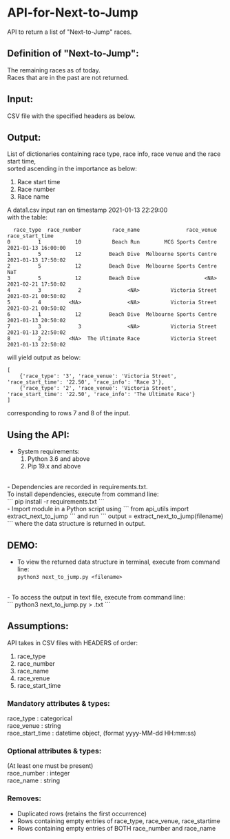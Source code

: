 # API-for-Next-to-Jump
API to return a list of "Next-to-Jump" races. 

## Definition of "Next-to-Jump":
The remaining races as of today. <br />
Races that are in the past are not returned. <br />

## Input:
CSV file with the specified headers as below. <br />

## Output:
List of dictionaries containing race type, race info, race venue and the race start time, <br />
sorted ascending in the importance as below: <br />
1. Race start time
2. Race number
3. Race name

A data1.csv input ran on timestamp 2021-01-13 22:29:00 <br />
with the table:
```
  race_type  race_number          race_name               race_venue     race_start_time
0         1           10          Beach Run        MCG Sports Centre 2021-01-13 16:00:00
1         5           12         Beach Dive  Melbourne Sports Centre 2021-01-13 17:50:02
2         5           12         Beach Dive  Melbourne Sports Centre                 NaT
3         5           12         Beach Dive                     <NA> 2021-02-21 17:50:02
4         3            2               <NA>          Victoria Street 2021-03-21 00:50:02
5         4         <NA>               <NA>          Victoria Street 2021-03-21 00:50:02
6         1           12         Beach Dive  Melbourne Sports Centre 2021-01-13 20:50:02
7         3            3               <NA>          Victoria Street 2021-01-13 22:50:02
8         2         <NA>  The Ultimate Race          Victoria Street 2021-01-13 22:50:02
```
will yield output as below:
```
[
    {'race_type': '3', 'race_venue': 'Victoria Street', 'race_start_time': '22.50', 'race_info': 'Race 3'},
    {'race_type': '2', 'race_venue': 'Victoria Street', 'race_start_time': '22.50', 'race_info': 'The Ultimate Race'}
]
```
corresponding to rows 7 and 8 of the input. 

## Using the API:
- System requirements: 
    1.  Python 3.6 and above
    2.  Pip 19.x and above
<br />
- Dependencies are recorded in requirements.txt. <br />
    To install dependencies, execute from command line: <br />
        ```
        pip install -r requirements.txt
        ```
<br />
- Import module in a Python script using 
```
from api_utils import extract_next_to_jump
```
and run
```
output = extract_next_to_jump(filename)
```
where the data structure is returned in output.

## DEMO:
- To view the returned data structure in terminal, execute from command line:<br />
        ```
        python3 next_to_jump.py <filename> 
        ```
<br />
- To access the output in text file, execute from command line:<br />
        ```
        python3 next_to_jump.py <filename> > <output>.txt
        ```

## Assumptions:
API takes in CSV files with HEADERS of order: <br />
1. race_type
2. race_number
3. race_name
4. race_venue
5. race_start_time

### Mandatory attributes & types:
race_type       : categorical <br />
race_venue      : string <br />
race_start_time : datetime object, (format yyyy-MM-dd HH:mm:ss) <br />

### Optional attributes & types:
(At least one must be present) <br />
race_number     : integer <br />
race_name       : string <br />

### Removes:
- Duplicated rows (retains the first occurrence)
- Rows containing empty entries of race_type, race_venue, race_startime
- Rows containing empty entries of BOTH race_number and race_name
